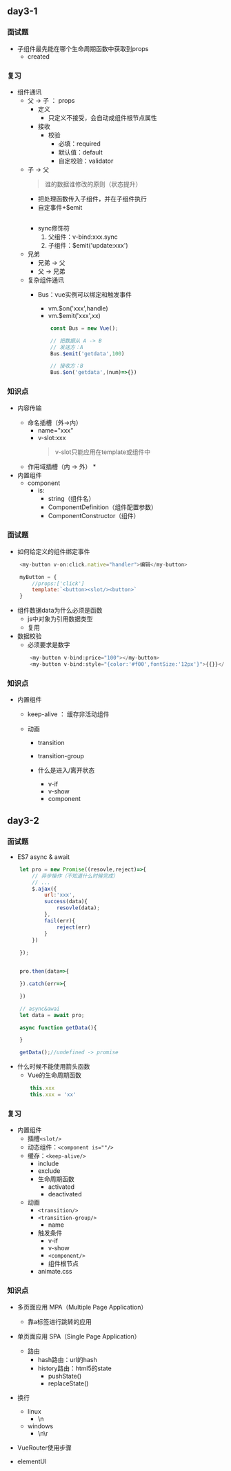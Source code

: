 ## day3-1

### 面试题
* 子组件最先能在哪个生命周期函数中获取到props
    * created


### 复习
* 组件通讯
    * 父 -> 子 ： props
        * 定义
            * 只定义不接受，会自动成组件根节点属性
        * 接收
            * 校验
                * 必填：required
                * 默认值：default
                * 自定校验：validator
    * 子 -> 父
        > 谁的数据谁修改的原则（状态提升）
        * 把处理函数传入子组件，并在子组件执行
        * 自定事件+$emit
            ``` <Component v-on:xxx="handle"/>
        * sync修饰符
            1. 父组件：v-bind:xxx.sync
            2. 子组件：$emit('update:xxx')
    * 兄弟
        * 兄弟 -> 父
        * 父 -> 兄弟
    * 复杂组件通讯
        * Bus：vue实例可以绑定和触发事件
            * vm.$on('xxx',handle)  
            * vm.$emit('xxx',xx)

            ```js
                const Bus = new Vue();

                // 把数据从 A -> B
                // 发送方：A
                Bus.$emit('getdata',100)

                // 接收方：B
                Bus.$on('getdata',(num)=>{})
            ```

### 知识点

* 内容传输
    > <slot></slot>
    * 命名插槽（外->内）
        * name="xxx"
        * v-slot:xxx
            > v-slot只能应用在template或组件中
    * 作用域插槽（内 -> 外）
        * 
* 内置组件
    * component
        * is: 
            * string（组件名）
            * ComponentDefinition（组件配置参数）
            * ComponentConstructor（组件）

### 面试题
* 如何给定义的组件绑定事件
```js
    <my-button v-on:click.native="handler">编辑</my-button>

    myButton = {
        //props:['click']
        template:`<button><slot/><button>`
    }
```
* 组件数据data为什么必须是函数
    * js中对象为引用数据类型
    * 复用
* 数据校验
    * 必须要求是数字
    ```js
        <my-button v-bind:price="100"></my-button>
        <my-button v-bind:style="{color:'#f00',fontSize:'12px'}">{{}}</my-button>
    ```

### 知识点
* 内置组件
    * keep-alive ： 缓存非活动组件

    * 动画
        * transition
        * transition-group

        * 什么是进入/离开状态
            * v-if
            * v-show
            * component


## day3-2

### 面试题
* ES7 async & await
```js
    let pro = new Promise((resovle,reject)=>{
        // 异步操作（不知道什么时候完成）
        // ...
        $.ajax({
            url:'xxx',
            success(data){
                resovle(data);
            },
            fail(err){
                reject(err)
            }
        })
        
    });


    pro.then(data=>{

    }).catch(err=>{

    })

    // async&awai
    let data = await pro;

    async function getData(){

    }

    getData();//undefined -> promise
```
* 什么时候不能使用箭头函数
    * Vue的生命周期函数
    ```js
        this.xxx
        this.xxx = 'xx'
    ```


### 复习
* 内置组件
    * 插槽`<slot/>`
    * 动态组件：`<component is=""/>`
    * 缓存：`<keep-alive/>`
        * include
        * exclude
        * 生命周期函数
            * activated
            * deactivated
    * 动画
        * `<transition/>`
        * `<transition-group/>`
            * name
        * 触发条件
            * v-if
            * v-show
            * `<component/>`
            * 组件根节点
        * animate.css

### 知识点
* 多页面应用 MPA（Multiple Page Application）
    * 靠a标签进行跳转的应用
* 单页面应用 SPA（Single Page Application）
    * 路由
        * hash路由：url的hash
        * history路由：html5的state
            * pushState()
            * replaceState()
* 换行
    * linux
        * \n
    * windows
        * \n\r
* VueRouter使用步骤

* elementUI